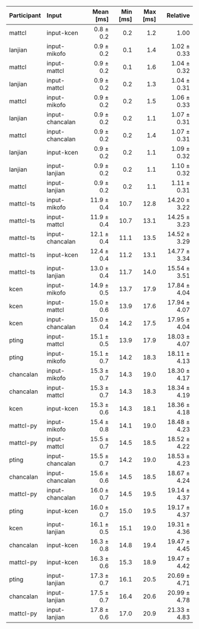 | Participant | Input | Mean [ms] | Min [ms] | Max [ms] | Relative |
|:---|:---|---:|---:|---:|---:|
| mattcl | input-kcen | 0.8 ± 0.2 | 0.2 | 1.2 | 1.00 |
| lanjian | input-mikofo | 0.9 ± 0.2 | 0.1 | 1.4 | 1.02 ± 0.33 |
| mattcl | input-mattcl | 0.9 ± 0.2 | 0.1 | 1.6 | 1.04 ± 0.32 |
| lanjian | input-mattcl | 0.9 ± 0.2 | 0.2 | 1.3 | 1.04 ± 0.31 |
| mattcl | input-mikofo | 0.9 ± 0.2 | 0.2 | 1.5 | 1.06 ± 0.33 |
| lanjian | input-chancalan | 0.9 ± 0.2 | 0.2 | 1.1 | 1.07 ± 0.31 |
| mattcl | input-chancalan | 0.9 ± 0.2 | 0.2 | 1.4 | 1.07 ± 0.31 |
| lanjian | input-kcen | 0.9 ± 0.2 | 0.2 | 1.1 | 1.09 ± 0.32 |
| lanjian | input-lanjian | 0.9 ± 0.2 | 0.2 | 1.1 | 1.10 ± 0.32 |
| mattcl | input-lanjian | 0.9 ± 0.2 | 0.2 | 1.1 | 1.11 ± 0.31 |
| mattcl-ts | input-mikofo | 11.9 ± 0.4 | 10.7 | 12.8 | 14.20 ± 3.22 |
| mattcl-ts | input-mattcl | 11.9 ± 0.4 | 10.7 | 13.1 | 14.25 ± 3.23 |
| mattcl-ts | input-chancalan | 12.1 ± 0.4 | 11.1 | 13.5 | 14.52 ± 3.29 |
| mattcl-ts | input-kcen | 12.4 ± 0.4 | 11.2 | 13.1 | 14.77 ± 3.34 |
| mattcl-ts | input-lanjian | 13.0 ± 0.4 | 11.7 | 14.0 | 15.54 ± 3.51 |
| kcen | input-mikofo | 14.9 ± 0.5 | 13.7 | 17.9 | 17.84 ± 4.04 |
| kcen | input-mattcl | 15.0 ± 0.6 | 13.9 | 17.6 | 17.94 ± 4.07 |
| kcen | input-chancalan | 15.0 ± 0.4 | 14.2 | 17.5 | 17.95 ± 4.04 |
| pting | input-mattcl | 15.1 ± 0.5 | 13.9 | 17.9 | 18.03 ± 4.07 |
| pting | input-mikofo | 15.1 ± 0.7 | 14.2 | 18.3 | 18.11 ± 4.13 |
| chancalan | input-mikofo | 15.3 ± 0.7 | 14.3 | 19.0 | 18.30 ± 4.17 |
| chancalan | input-mattcl | 15.3 ± 0.7 | 14.3 | 18.3 | 18.34 ± 4.19 |
| kcen | input-kcen | 15.3 ± 0.6 | 14.3 | 18.1 | 18.36 ± 4.18 |
| mattcl-py | input-mikofo | 15.4 ± 0.8 | 14.1 | 19.0 | 18.48 ± 4.23 |
| mattcl-py | input-mattcl | 15.5 ± 0.7 | 14.5 | 18.5 | 18.52 ± 4.22 |
| pting | input-chancalan | 15.5 ± 0.7 | 14.2 | 19.0 | 18.53 ± 4.23 |
| chancalan | input-chancalan | 15.6 ± 0.6 | 14.5 | 18.5 | 18.67 ± 4.24 |
| mattcl-py | input-chancalan | 16.0 ± 0.7 | 14.5 | 19.5 | 19.14 ± 4.37 |
| pting | input-kcen | 16.0 ± 0.7 | 15.0 | 19.5 | 19.17 ± 4.37 |
| kcen | input-lanjian | 16.1 ± 0.5 | 15.1 | 19.0 | 19.31 ± 4.36 |
| chancalan | input-kcen | 16.3 ± 0.8 | 14.8 | 19.4 | 19.47 ± 4.45 |
| mattcl-py | input-kcen | 16.3 ± 0.6 | 15.3 | 18.9 | 19.47 ± 4.42 |
| pting | input-lanjian | 17.3 ± 0.7 | 16.1 | 20.5 | 20.69 ± 4.71 |
| chancalan | input-lanjian | 17.5 ± 0.7 | 16.4 | 20.6 | 20.99 ± 4.78 |
| mattcl-py | input-lanjian | 17.8 ± 0.6 | 17.0 | 20.9 | 21.33 ± 4.83 |
